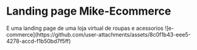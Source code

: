 <h1>Landing page Mike-Ecommerce</h1>
<span>E uma landing page de uma loja virtual de roupas e acessorios</span>
![e-commerce](https://github.com/user-attachments/assets/8c0f1b43-eee5-4278-accd-f1b50bd7f5ff)
